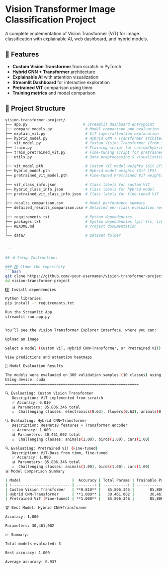# Vision Transformer Image Classification Project

A complete implementation of Vision Transformer (ViT) for image classification with explainable AI, web dashboard, and hybrid models.

## 🚀 Features

- **Custom Vision Transformer** from scratch in PyTorch
- **Hybrid CNN + Transformer** architecture
- **Explainable AI** with attention visualization
- **Streamlit Dashboard** for interactive exploration
- **Pretrained ViT** comparison using timm
- **Training metrics** and model comparison

## 🧩 Project Structure

```bash
vision-transformer-project/
├── app.py                         # Streamlit dashboard entrypoint
├── compare_models.py               # Model comparison and evaluation
├── explain_vit.py                  # ViT layer/attention explanation
├── hybrid_model.py                 # Hybrid CNN + Transformer architecture
├── vit_model.py                    # Custom Vision Transformer (from scratch)
├── train.py                        # Training script for custom/hybrid models
├── train_pretrained_vit.py         # Fine-tuning script for pretrained ViT
├── utils.py                        # Data preprocessing & visualization utils
│
├── vit_model.pth                   # Custom ViT model weights (Git LFS)
├── hybrid_model.pth                # Hybrid model weights (Git LFS)
├── pretrained_vit_model.pth        # Fine-tuned Pretrained ViT weights (Git LFS)
│
├── vit_class_info.json             # Class labels for custom ViT
├── hybrid_class_info.json          # Class labels for hybrid model
├── pretrained_vit_class_info.json  # Class labels for fine-tuned ViT
│
├── results_comparison.csv          # Model performance summary
├── detailed_results_comparison.csv # Detailed per-class evaluation results
│
├── requirements.txt                # Python dependencies
├── packages.txt                    # System dependencies (git-lfs, libgl)
├── README.md                       # Project documentation
│
└── data/                           # Dataset folder


---

## ⚙️ Setup Instructions

### 1️⃣ Clone the repository
```bash
git clone https://github.com/<your-username>/vision-transformer-project.git
cd vision-transformer-project

2️⃣ Install dependencies

Python libraries:
pip install -r requirements.txt

Run the Streamlit App
streamlit run app.py


You’ll see the Vision Transformer Explorer interface, where you can:

Upload an image

Select a model (Custom ViT, Hybrid CNN+Transformer, or Pretrained ViT)

View predictions and attention heatmaps

🧠 Model Evaluation Results

The models were evaluated on 300 validation samples (10 classes) using CUDA acceleration.
Using device: cuda
============================================================

🔍 Evaluating: Custom Vision Transformer
   Description: ViT implemented from scratch
   ✅ Accuracy: 0.810
   📊 Parameters: 85,806,346 total
   ⚠️  Challenging classes: electronics(0.63), flowers(0.63), animals(0.77)

🔍 Evaluating: Hybrid CNN+Transformer
   Description: ResNet18 features + Transformer encoder
   ✅ Accuracy: 1.000
   📊 Parameters: 30,461,002 total
   ⚠️  Challenging classes: animals(1.00), birds(1.00), cars(1.00)

🔍 Evaluating: Pretrained ViT (Fine-tuned)
   Description: ViT-Base from timm, fine-tuned
   ✅ Accuracy: 1.000
   📊 Parameters: 85,806,346 total
   ⚠️  Challenging classes: animals(1.00), birds(1.00), cars(1.00)
📊 Model Comparison Summary

| Model                       |  Accuracy | Total Params | Trainable Params | Type             |
| :-------------------------- | --------: | -----------: | ---------------: | :--------------- |
| Custom Vision Transformer   | **0.810** |   85,806,346 |       85,806,346 | `vit`            |
| Hybrid CNN+Transformer      | **1.000** |   30,461,002 |       30,461,002 | `hybrid`         |
| Pretrained ViT (Fine-tuned) | **1.000** |   85,806,346 |       85,806,346 | `pretrained_vit` |

🏆 Best Model: Hybrid CNN+Transformer

Accuracy: 1.000

Parameters: 30,461,002

📈 Summary:

Total models evaluated: 3

Best accuracy: 1.000

Average accuracy: 0.937




